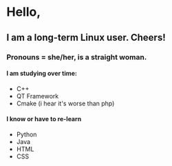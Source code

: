 # Hello,
## I am a long-term Linux user. Cheers!
### Pronouns = she/her, is a straight woman.
#### I am studying over time:
- C++
- QT Framework
- Cmake (i hear it's worse than php)
#### I know or have to re-learn
- Python
- Java
- HTML
- CSS
